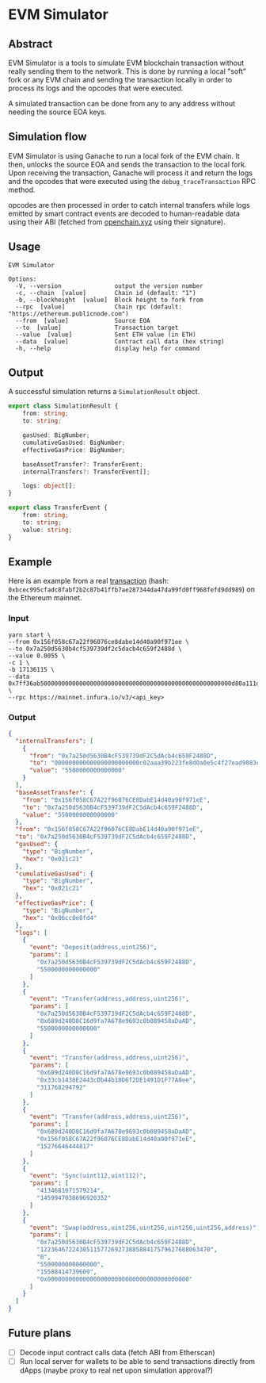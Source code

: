 # EVM Simulator

## Abstract
EVM Simulator is a tools to simulate EVM blockchain transaction without really sending them to the network. 
This is done by running a local "soft" fork or any EVM chain and sending the transaction locally in order to process its logs and the opcodes that were executed.

A simulated transaction can be done from any to any address without needing the source EOA keys.

## Simulation flow
EVM Simulator is using Ganache to run a local fork of the EVM chain.
It then, unlocks the source EOA and sends the transaction to the local fork. 
Upon receiving the transaction, Ganache will process it and return the logs and the opcodes that were executed using the `debug_traceTransaction` RPC method.

opcodes are then processed in order to catch internal transfers while 
logs emitted by smart contract events are decoded to human-readable data using their ABI (fetched from [openchain.xyz](http://openchain.xyz) using their signature).    

## Usage 
```shell
EVM Simulator

Options:
  -V, --version               output the version number
  -c, --chain  [value]        Chain id (default: "1")
  -b, --blockheight  [value]  Block height to fork from
  --rpc  [value]              Chain rpc (default: "https://ethereum.publicnode.com")
  --from  [value]             Source EOA
  --to  [value]               Transaction target
  --value  [value]            Sent ETH value (in ETH)
  --data  [value]             Contract call data (hex string)
  -h, --help                  display help for command

```

## Output
A successful simulation returns a `SimulationResult` object.
```typescript
export class SimulationResult {
    from: string;
    to: string;

    gasUsed: BigNumber;
    cumulativeGasUsed: BigNumber;
    effectiveGasPrice: BigNumber;

    baseAssetTransfer?: TransferEvent;
    internalTransfers?: TransferEvent[];

    logs: object[];
}

export class TransferEvent {
    from: string;
    to: string;
    value: string;
}
```

## Example
Here is an example from a real [transaction](https://etherscan.io/tx/0xbcec995cfadc8fabf2b2c87b41ffb7ae287344da47da99fd0ff968fefd9dd989) (hash: `0xbcec995cfadc8fabf2b2c87b41ffb7ae287344da47da99fd0ff968fefd9dd989`) on the Ethereum mainnet.

### Input 
```shell
yarn start \
--from 0x156f058c67a22f96076ce8dabe14d40a90f971ee \
--to 0x7a250d5630b4cf539739df2c5dacb4c659f2488d \
--value 0.0055 \
-c 1 \
-b 17136115 \
--data 0x7ff36ab500000000000000000000000000000000000000000000000000000d80a111d6aa0000000000000000000000000000000000000000000000000000000000000080000000000000000000000000156f058c67a22f96076ce8dabe14d40a90f971ee00000000000000000000000000000000000000000000000000000000644a2c720000000000000000000000000000000000000000000000000000000000000002000000000000000000000000c02aaa39b223fe8d0a0e5c4f27ead9083c756cc200000000000000000000000033cb1438e2443cdb44b18d6f2de1491d1f77a8ee \
--rpc https://mainnet.infura.io/v3/<api_key>
```

### Output
```json
{
  "internalTransfers": [
    {
      "from": "0x7a250d5630B4cF539739dF2C5dAcb4c659F2488D",
      "to": "000000000000000000000000c02aaa39b223fe8d0a0e5c4f27ead9083c756cc2",
      "value": "5500000000000000"
    }
  ],
  "baseAssetTransfer": {
    "from": "0x156f058C67A22f96076CE8DabE14d40a90f971eE",
    "to": "0x7a250d5630B4cF539739dF2C5dAcb4c659F2488D",
    "value": "5500000000000000"
  },
  "from": "0x156f058C67A22f96076CE8DabE14d40a90f971eE",
  "to": "0x7a250d5630B4cF539739dF2C5dAcb4c659F2488D",
  "gasUsed": {
    "type": "BigNumber",
    "hex": "0x021c21"
  },
  "cumulativeGasUsed": {
    "type": "BigNumber",
    "hex": "0x021c21"
  },
  "effectiveGasPrice": {
    "type": "BigNumber",
    "hex": "0x06cc0e8fd4"
  },
  "logs": [
    {
      "event": "Deposit(address,uint256)",
      "params": [
        "0x7a250d5630B4cF539739dF2C5dAcb4c659F2488D",
        "5500000000000000"
      ]
    },
    {
      "event": "Transfer(address,address,uint256)",
      "params": [
        "0x7a250d5630B4cF539739dF2C5dAcb4c659F2488D",
        "0x689d240D8C16d9fa7A678e9693c0b089458aDaAD",
        "5500000000000000"
      ]
    },
    {
      "event": "Transfer(address,address,uint256)",
      "params": [
        "0x689d240D8C16d9fa7A678e9693c0b089458aDaAD",
        "0x33cb1438E2443cDb44b18D6f2DE1491D1F77A8ee",
        "311768294792"
      ]
    },
    {
      "event": "Transfer(address,address,uint256)",
      "params": [
        "0x689d240D8C16d9fa7A678e9693c0b089458aDaAD",
        "0x156f058C67A22f96076CE8DabE14d40a90f971eE",
        "15276646444817"
      ]
    },
    {
      "event": "Sync(uint112,uint112)",
      "params": [
        "4134681071579214",
        "1459947038696920352"
      ]
    },
    {
      "event": "Swap(address,uint256,uint256,uint256,uint256,address)",
      "params": [
        "0x7a250d5630B4cF539739dF2C5dAcb4c659F2488D",
        "122364672243051157726927388588417579627688063470",
        "0",
        "5500000000000000",
        "15588414739609",
        "0x0000000000000000000000000000000000000000"
      ]
    }
  ]
}
```

## Future plans
- [ ] Decode input contract calls data (fetch ABI from Etherscan)
- [ ] Run local server for wallets to be able to send transactions directly from dApps (maybe proxy to real net upon simulation approval?)